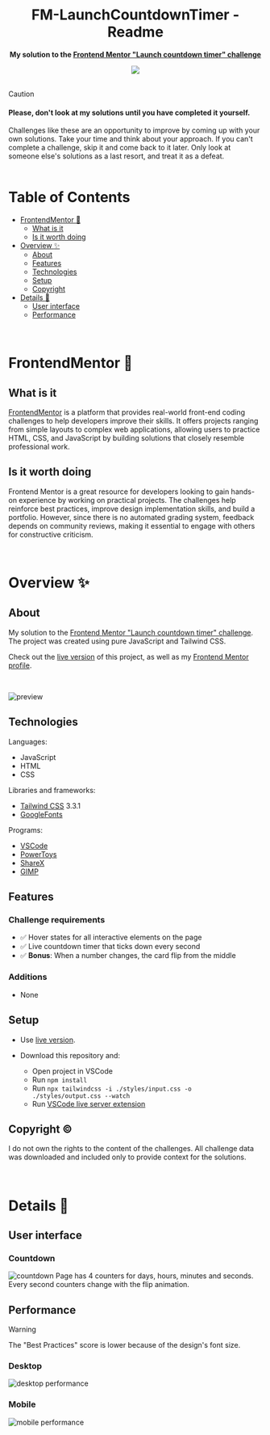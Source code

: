 <h1 align="center">FM-LaunchCountdownTimer - Readme</h1>
<p align="center">
  <strong>
    My solution to the <a href="https://www.frontendmentor.io/challenges/launch-countdown-timer-N0XkGfyz-" target="_blank">Frontend Mentor "Launch countdown timer" challenge</a>
  </strong>
</p>
<div align="center">
  <a href="https://www.frontendmentor.io/home">
    <img src="_for_readme/banner.jpg?">
  </a>
</div>

<br>

> [!CAUTION]  
> <h4>Please, don't look at my solutions until you have completed it yourself.</h4>
> Challenges like these are an opportunity to improve by coming up with your own solutions. Take your time and think about your approach.  
> If you can't complete a challenge, skip it and come back to it later. Only look at someone else's solutions as a last resort, and treat it as a defeat.

<br>

# Table of Contents
* [FrontendMentor :thinking:](#frontendmentor-thinking)
  * [What is it](#what-is-it)
  * [Is it worth doing](#is-it-worth-doing)
* [Overview :sparkles:](#overview-sparkles)
  * [About](#about)
  * [Features](#features)
  * [Technologies](#technologies)
  * [Setup](#setup)
  * [Copyright](#copyright-copyright)
* [Details :scroll:](#details-scroll)
  * [User interface](#user-interface)
  * [Performance](#performance)

<br>

# FrontendMentor :thinking:

## What is it
[FrontendMentor](https://www.frontendmentor.io/home) is a platform that provides real-world front-end coding challenges to help developers improve their skills. It offers projects ranging from simple layouts to complex web applications, allowing users to practice HTML, CSS, and JavaScript by building solutions that closely resemble professional work.  

## Is it worth doing
Frontend Mentor is a great resource for developers looking to gain hands-on experience by working on practical projects. The challenges help reinforce best practices, improve design implementation skills, and build a portfolio. However, since there is no automated grading system, feedback depends on community reviews, making it essential to engage with others for constructive criticism.  

<br>

# Overview :sparkles:

## About
My solution to the [Frontend Mentor "Launch countdown timer" challenge](https://www.frontendmentor.io/challenges/launch-countdown-timer-N0XkGfyz-). The project was created using pure JavaScript and Tailwind CSS.

Check out the [live version](https://pasek108.github.io/FM-LaunchCountdownTimer/) of this project, as well as my [Frontend Mentor profile](https://www.frontendmentor.io/profile/Pasek108).

<br>

![preview](/_for_readme/preview.png)

## Technologies
Languages:
- JavaScript
- HTML
- CSS

Libraries and frameworks:
- [Tailwind CSS](https://tailwindcss.com) 3.3.1
- [GoogleFonts](https://fonts.google.com)
  
Programs:
- [VSCode](https://code.visualstudio.com)
- [PowerToys](https://learn.microsoft.com/en-us/windows/powertoys/)
- [ShareX](https://getsharex.com)
- [GIMP](https://www.gimp.org)

## Features
### Challenge requirements
- ✅ Hover states for all interactive elements on the page
- ✅ Live countdown timer that ticks down every second
- ✅ **Bonus**: When a number changes, the card flip from the middle

### Additions
- None

## Setup
- Use [live version](https://pasek108.github.io/FM-LaunchCountdownTimer/).

- Download this repository and:
  - Open project in VSCode
  - Run `npm install`
  - Run `npx tailwindcss -i ./styles/input.css -o ./styles/output.css --watch`
  - Run [VSCode live server extension](https://marketplace.visualstudio.com/items?itemName=ritwickdey.LiveServer)

## Copyright :copyright:
I do not own the rights to the content of the challenges. All challenge data was downloaded and included only to provide context for the solutions.

<br>


# Details :scroll:

## User interface
### Countdown
![countdown](/_for_readme/preview.png)
Page has 4 counters for days, hours, minutes and seconds. Every second counters change with the flip animation. 

## Performance
> [!WARNING]  
> The "Best Practices" score is lower because of the design's font size.

### Desktop
![desktop performance](/_for_readme/desktop-performance.png)

### Mobile
![mobile performance](/_for_readme/mobile-performance.png)

